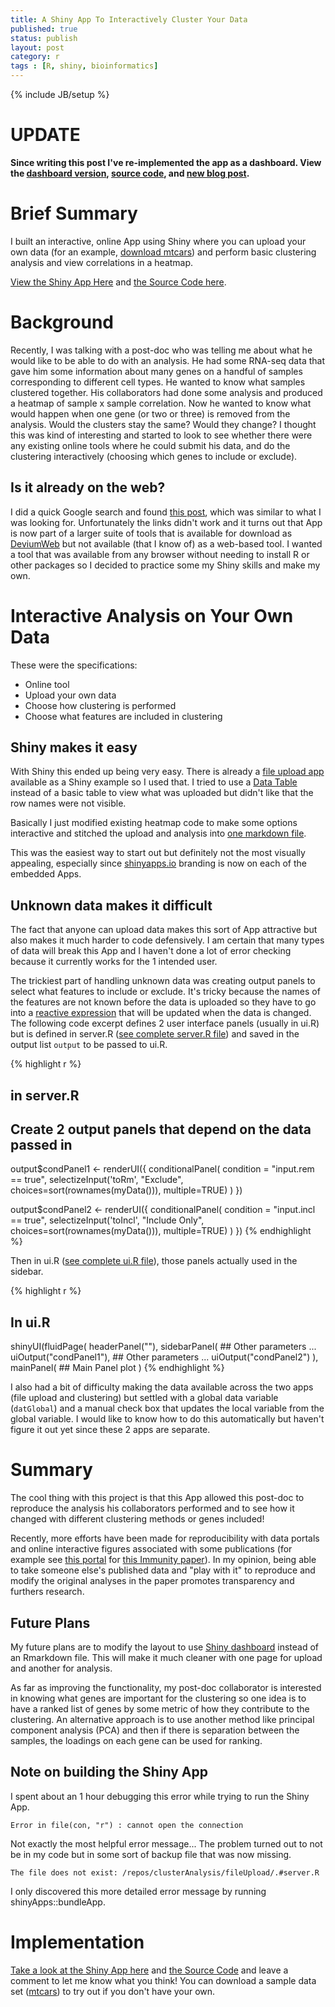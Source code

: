 ```yaml
---
title: A Shiny App To Interactively Cluster Your Data
published: true
status: publish
layout: post
category: r
tags : [R, shiny, bioinformatics]
---
```

{% include JB/setup %}

# UPDATE
**Since writing this post I've re-implemented the app as a dashboard.  View the [dashboard version](https://sparsedata.shinyapps.io/SparseData-Cluster),  [source code](https://github.com/sparsedata/cluster-analysis), and [new blog post](http://stefanavey.github.io/r/2015/07/29/A-Dashboard-Implementation-Of-Clustering-App).**

# Brief Summary

I built an interactive, online App using Shiny where you can upload your own data (for an example, [download mtcars](https://internal.shinyapps.io/gallery/066-upload-file/mtcars.csv)) and perform basic clustering analysis and view correlations in a heatmap.

[View the Shiny App Here](https://avey.shinyapps.io/cluster-analysis/) and [the Source Code here](https://github.com/stefanavey/cluster-analysis).

# Background

Recently, I was talking with a post-doc who was telling me about what he
would like to be able to do with an analysis.
He had some RNA-seq data that gave him some information about many genes on a
handful of samples corresponding to different cell types.  He wanted to know
what samples clustered together. His collaborators had done some analysis and
produced a heatmap of sample x sample correlation. Now he wanted to know what
would happen when one gene (or two or three) is removed from the analysis.
Would the clusters stay the same? Would they change?
I thought this was kind of interesting and started to look to see whether
there were any existing online tools where he could submit his data, and do the
clustering interactively (choosing which genes to include or exclude).

## Is it already on the web?

I did a quick Google search and found [this post](https://imdevsoftware.wordpress.com/2013/07/07/interactive-heatmaps-and-dendrograms-a-shiny-app/), which was similar to what I was looking for. Unfortunately the links didn't work and it turns out that App is now part of a larger suite of tools that is available for download as [DeviumWeb](https://github.com/dgrapov/DeviumWeb) but not available (that I know of) as a web-based tool. I wanted a tool that was available from any browser without needing to install R or other packages so I decided to practice some my Shiny skills and make my own.

# Interactive Analysis on Your Own Data

These were the specifications:

* Online tool
* Upload your own data
* Choose how clustering is performed
* Choose what features are included in clustering

## Shiny makes it easy

With Shiny this ended up being very easy. There is already a [file upload app](http://shiny.rstudio.com/gallery/upload-file.html) available as a Shiny example so I used that. I tried to use a [Data Table](http://shiny.rstudio.com/gallery/basic-datatable.html) instead of a basic table to view what was uploaded but didn't like that the row names were not visible.

Basically I just modified existing heatmap code to make some options interactive and stitched the upload and analysis into [one markdown file](https://github.com/stefanavey/cluster-analysis/blob/master/mainPage.Rmd).

This was the easiest way to start out but definitely not the most visually appealing, especially since [shinyapps.io](https://www.shinyapps.io) branding is now on each of the embedded Apps.

## Unknown data makes it difficult

The fact that anyone can upload data makes this sort of App attractive but also makes it much harder to code defensively. I am certain that many types of data will break this App and I haven't done a lot of error checking because it currently works for the 1 intended user.

The trickiest part of handling unknown data was creating output panels to select what features to include or exclude. It's tricky because the names of the features are not known before the data is uploaded so they have to go into a [reactive expression](http://shiny.rstudio.com/articles/reactivity-overview.html) that will be updated when the data is changed. The following code excerpt defines 2 user interface panels (usually in ui.R) but is defined in server.R ([see complete server.R file](https://github.com/stefanavey/cluster-analysis/blob/master/clustering/server.R)) and saved in the output list `output` to be passed to ui.R.


{% highlight r %}
## in server.R
## Create 2 output panels that depend on the data passed in
output$condPanel1 <- renderUI({
  conditionalPanel(
    condition = "input.rem == true",
    selectizeInput('toRm', "Exclude",
                   choices=sort(rownames(myData())),
                   multiple=TRUE)
  )
})

output$condPanel2 <- renderUI({
  conditionalPanel(
    condition = "input.incl == true",
    selectizeInput('toIncl', "Include Only",
                   choices=sort(rownames(myData())),
                   multiple=TRUE)
  )
})
{% endhighlight %}

Then in ui.R ([see complete ui.R file](https://github.com/stefanavey/cluster-analysis/blob/master/clustering/ui.R)), those panels actually used in the sidebar.


{% highlight r %}
## In ui.R
shinyUI(fluidPage(
  headerPanel(""),
  sidebarPanel(
    ## Other parameters ...
    uiOutput("condPanel1"),
    ## Other parameters ...
    uiOutput("condPanel2")
  ),
  mainPanel(
    ## Main Panel plot
  )
{% endhighlight %}

I also had a bit of difficulty making the data available across the two apps (file upload and clustering) but settled with a global data variable (`datGlobal`) and a manual check box that updates the local variable from the global variable. I would like to know how to do this automatically but haven't figure it out yet since these 2 apps are separate.

# Summary

The cool thing with this project is that this App allowed this post-doc to reproduce the analysis his collaborators performed and to see how it changed with different clustering methods or genes included!

Recently, more efforts have been made for reproducibility with data portals and online interactive figures associated with some publications (for example see [this portal](http://www.interactivefigures.com/dm3/vaccine-paper/vaccine-landing.gsp) for [this Immunity paper](http://dx.doi.org/10.1016/j.immuni.2012.12.008)). In my opinion, being able to take someone else's published data and "play with it" to reproduce and modify the original analyses in the paper promotes transparency and furthers research.

## Future Plans

My future plans are to modify the layout to use [Shiny dashboard](http://rstudio.github.io/shinydashboard/) instead of an Rmarkdown file. This will make it much cleaner with one page for upload and another for analysis.

As far as improving the functionality, my post-doc collaborator is interested in knowing what genes are important for the clustering so one idea is to have a ranked list of genes by some metric of how they contribute to the clustering.
An alternative approach is to use another method like principal component analysis (PCA) and then if there is separation between the samples, the loadings on each gene can be used for ranking.

## Note on building the Shiny App
I spent about an 1 hour debugging this error while trying to run the Shiny App.

    Error in file(con, "r") : cannot open the connection

Not exactly the most helpful error message... The problem turned out to not be in my code but in some sort of backup file that was now missing.

    The file does not exist: /repos/clusterAnalysis/fileUpload/.#server.R

I only discovered this more detailed error message by running shinyApps::bundleApp.

# Implementation

[Take a look at the Shiny App here](https://avey.shinyapps.io/cluster-analysis/) and [the Source Code](https://github.com/stefanavey/cluster-analysis) and leave a comment to let me know what you think! You can download a sample data set ([mtcars](https://internal.shinyapps.io/gallery/066-upload-file/mtcars.csv)) to try out if you don't have your own.

